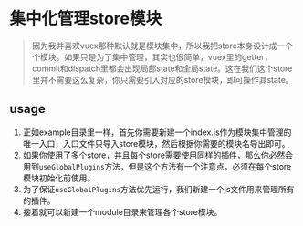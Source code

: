 # 集中化管理store模块
> 因为我并喜欢vuex那种默认就是模块集中，所以我把store本身设计成一个个模块。如果只是为了集中管理，其实也很简单，vuex里的getter，commit和dispatch里都会出现局部state和全局state。这在我们这个store里并不需要这么复杂，你只需要引入对应的store模块，即可操作其state。

## usage
1. 正如example目录里一样，首先你需要新建一个index.js作为模块集中管理的唯一入口，入口文件只导入store模块，然后根据你需要的模块名导出即可。
2. 如果你使用了多个store，并且每个store需要使用同样的插件，那么你必然会用到`useGlobalPlugins`方法，但是这个方法有一个注意点，必须在每个store模块初始化前使用。
3. 为了保证`useGlobalPlugins`方法优先运行，我们新建一个js文件用来管理所有的插件。
4. 接着就可以新建一个module目录来管理各个store模块。
